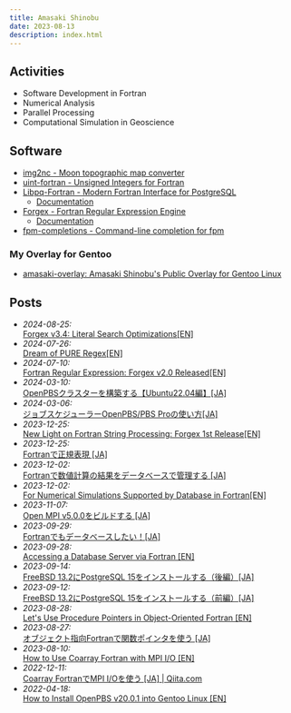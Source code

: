 ```yaml
---
title: Amasaki Shinobu
date: 2023-08-13
description: index.html
---
```


<div class="description">

## Activities
- Software Development in Fortran
- Numerical Analysis
- Parallel Processing
- Computational Simulation in Geoscience

## Software
- [img2nc - Moon topographic map converter](https://github.com/ShinobuAmasaki/img2nc) 
- [uint-fortran - Unsigned Integers for Fortran](https://github.com/ShinobuAmasaki/uint-fortran)
- [Libpq-Fortran - Modern Fortran Interface for PostgreSQL](https://github.com/ShinobuAmasaki/libpq-fortran)
   - [Documentation](./libpq-fortran)
- [Forgex - Fortran Regular Expression Engine](https://github.com/ShinobuAmasaki/forgex)
   - [Documentation](./forgex)
- [fpm-completions - Command-line completion for fpm](https://github.com/ShinobuAmasaki/fpm-completions)

### My Overlay for Gentoo
- [amasaki-overlay: Amasaki Shinobu's Public Overlay for Gentoo Linux](https://github.com/ShinobuAmasaki/amasaki-overlay#amasaki-overlay)

## Posts
- *2024-08-25:*<br class="br-sp"> [Forgex v3.4: Literal Search Optimizations[EN]](items/literal-optimized-forgex.html)
- *2024-07-26:*<br class="br-sp"> [Dream of PURE Regex[EN]](items/dream-of-pure-regex.html)
- *2024-07-10:*<br class="br-sp"> [Fortran Regular Expression: Forgex v2.0 Released[EN]](./items/fortran-regular-expression-forgex-v2.0-released.html)
- *2024-03-10:*<br class="br-sp"> [OpenPBSクラスターを構築する【Ubuntu22.04編】[JA]](https://qiita.com/amasaki203/items/3aff46d570a49d1b216d)
- *2024-03-06:*<br class="br-sp"> [ジョブスケジューラーOpenPBS/PBS Proの使い方[JA]](https://qiita.com/amasaki203/items/4c78d08a100a99cfc323)
- *2023-12-25:*<br class="br-sp"> [New Light on Fortran String Processing: Forgex 1st Release[EN]](items/new-light-on-fortran-string-processing-forgex-1st-release.html)
- *2023-12-25:*<br class="br-sp"> [Fortranで正規表現 [JA]](https://qiita.com/amasaki203/items/9382f05f7c3efafea7a9)
- *2023-12-02:*<br class="br-sp"> [Fortranで数値計算の結果をデータベースで管理する [JA]](https://qiita.com/amasaki203/items/c5786bdbeeb3f17bfd17)
- *2023-12-02:*<br class="br-sp"> [For Numerical Simulations Supported by Database in Fortran[EN]](items/for-numerical-simulations-supported-by-database-in-fortran.html)
- *2023-11-07:*<br class="br-sp"> [Open MPI v5.0.0をビルドする [JA]](https://qiita.com/amasaki203/items/65beda209bf00fbdc896)
- *2023-09-29:*<br class="br-sp"> [Fortranでもデータベースしたい！[JA]](https://qiita.com/amasaki203/items/fa0ffaff614324fb6d5f)
- *2023-09-28:*<br class="br-sp"> [Accessing a Database Server via Fortran [EN]](items/accessing-a-database-server-via-fortran-en.html)
- *2023-09-14:*<br class="br-sp"> [FreeBSD 13.2にPostgreSQL 15をインストールする（後編）[JA]](items/postgresql15-on-freebsd13.2-part2.html)
- *2023-09-12:*<br class="br-sp"> [FreeBSD 13.2にPostgreSQL 15をインストールする（前編）[JA]](items/postgresql15-on-freebsd13.2-part1.html)
- *2023-08-28:*<br class="br-sp"> [Let's Use Procedure Pointers in Object-Oriented Fortran [EN]](items/lets-use-procedure-pointers-in-object-oriented-fortran.html)
- *2023-08-27:*<br class="br-sp"> [オブジェクト指向Fortranで関数ポインタを使う [JA]](https://qiita.com/amasaki203/items/0d6720dff303e3ec7b0f)
- *2023-08-10:*<br class="br-sp"> [How to Use Coarray Fortran with MPI I/O [EN]](items/how-to-use-coarray-fortran-with-mpi-io.html)
- *2022-12-11:*<br class="br-sp"> [Coarray FortranでMPI I/Oを使う [JA] | Qiita.com](https://qiita.com/amasaki203/items/4beb0d2b6984bf701dec)
- *2022-04-18:*<br class="br-sp"> [How to Install OpenPBS v20.0.1 into Gentoo Linux [EN]](https://dev.to/amasaki_shinobu/how-to-install-openpbs-v2001-into-gentoo-linux-3hnk)

</div>
